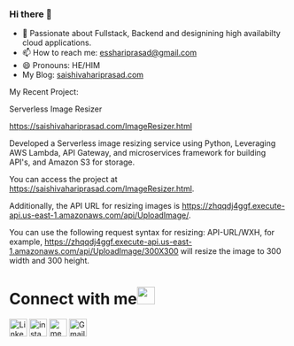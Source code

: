 ### Hi there 👋


- 🌱 Passionate about Fullstack, Backend and designining high availabilty cloud applications.
- 📫 How to reach me: esshariprasad@gmail.com
- 😄 Pronouns: HE/HIM 
- My Blog: [saishivahariprasad.com](http://saishivahariprasad.com/)


My Recent Project:

Serverless Image Resizer

https://saishivahariprasad.com/ImageResizer.html

Developed a Serverless image resizing service using Python, Leveraging AWS Lambda, API Gateway, and microservices framework for building API's, and Amazon S3 for storage.

You can access the project at https://saishivahariprasad.com/ImageResizer.html. 


Additionally, the API URL for resizing images is https://zhqqdj4ggf.execute-api.us-east-1.amazonaws.com/api/UploadImage/. 

You can use the following request syntax for resizing: API-URL/WXH, for example, https://zhqqdj4ggf.execute-api.us-east-1.amazonaws.com/api/UploadImage/300X300 will resize the image to 300 width and 300 height.




# Connect with me<img src="https://user-images.githubusercontent.com/19888725/229409722-3a49d98a-0d3c-44b8-b547-c153b466e1d9.gif" height="32px">


[<img src="https://user-images.githubusercontent.com/19888725/229408845-57a219b1-b1f9-4688-960a-35e248627bb0.svg" alt="Linkedin Logo" width="32">](https://in.linkedin.com/in/sai-shiva-hari-prasad/) 
[<img src="https://user-images.githubusercontent.com/19888725/229409011-d31b539f-9beb-4b5c-83e1-7828be787262.svg" alt="instagram logo" width="32">](https://www.instagram.com/s_s_harii/)
[<img src="https://user-images.githubusercontent.com/19888725/229409074-3731e5f2-d5d8-4336-b787-b64d34c179cf.png" alt="medium logo" width="32">](https://medium.com/@esshariprasad) 
[<img src="https://user-images.githubusercontent.com/19888725/229409014-40fa7e04-edc8-4f30-9623-4f8de26e9a95.svg" alt="Gmail logo" height="32">](mailto:esshariprasad@gmail.com)

